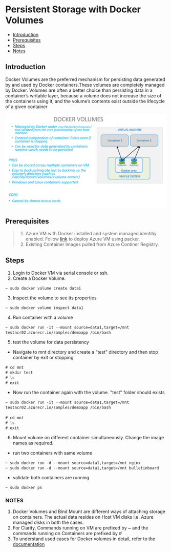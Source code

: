 # Persistent Storage with Docker Volumes

- [Introduction](#Introduction)
- [Prerequisites](#Prerequisites)
- [Steps](#Steps)
- [Notes](#Notes)



## Introduction

Docker Volumes are the preferred mechanism for persisting data generated by and used by Docker containers.These volumes are completely managed by Docker. Volumes are often a better choice than persisting data in a container’s writable layer, because a volume does not increase the size of the containers using it, and the volume’s contents exist outside the lifecycle of a given container

![v](/03-persistentstorage/dockervolumes/dockervolumes.PNG)

## Prerequisites

> 1. Azure VM with Docker installed and system managed identitiy enabled. Follow [link](/Docker%20Host%20Configuration/README.md) to deploy Azure VM using packer.
> 2. Existing Container Images pulled from Azure Continer Registry.

## Steps
1. Login to Docker VM via serial console or ssh.
2. Create a Docker Volume.
```
~ sudo docker volume create data1
```
3. Inspect the volume to see its properties
```
~ sudo docker volume inspect data1
```

4. Run container with a volume
```
~ sudo docker run -it --mount source=data1,target=/mnt testacr02.azurecr.io/samples/demoapp /bin/bash
```

5. test the volume for data persistency

- Navigate to mnt directory and create a "test" directory and then stop container by exit or stopping
```
# cd mnt
# mkdir test
# ls
# exit
```
- Now run the container again with the volume. "test" folder should exists

```
~ sudo docker run -it --mount source=data1,target=/mnt testacr02.azurecr.io/samples/demoapp /bin/bash

# cd mnt
# ls
# exit

```

6. Mount volume on different container simultaneously. Change the image names as required.

- run two containers with same volume
```
~ sudo docker run -d --mount source=data1,target=/mnt nginx
~ sudo docker run -d --mount source=data1,target=/mnt bulletinboard
```
- validate both containers are running
```
~ sudo docker ps
```

### NOTES
1. Docker Volumes and Bind Mount are different ways of attaching storage on containers. The actual data resides on Host VM disks i.e. Azure managed disks in both the cases.
2. For Clarity, Commands running on VM are prefixed by ~ and the commands running on Containers are prefixed by #
3. To understand used cases for Docker volumes in detail, refer to the [documentation](https://docs.docker.com/storage/)